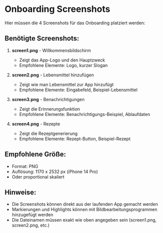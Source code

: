 # Onboarding Screenshots

Hier müssen die 4 Screenshots für das Onboarding platziert werden:

## Benötigte Screenshots:

1. **screen1.png** - Willkommensbildschirm
   - Zeigt das App-Logo und den Hauptzweck
   - Empfohlene Elemente: Logo, kurzer Slogan

2. **screen2.png** - Lebensmittel hinzufügen
   - Zeigt wie man Lebensmittel zur App hinzufügt
   - Empfohlene Elemente: Eingabefeld, Beispiel-Lebensmittel

3. **screen3.png** - Benachrichtigungen
   - Zeigt die Erinnerungsfunktion
   - Empfohlene Elemente: Benachrichtigungs-Beispiel, Ablaufdaten

4. **screen4.png** - Rezepte
   - Zeigt die Rezeptgenerierung
   - Empfohlene Elemente: Rezept-Button, Beispiel-Rezept

## Empfohlene Größe:
- Format: PNG
- Auflösung: 1170 x 2532 px (iPhone 14 Pro)
- Oder proportional skaliert

## Hinweise:
- Die Screenshots können direkt aus der laufenden App gemacht werden
- Markierungen und Highlights können mit Bildbearbeitungsprogrammen hinzugefügt werden
- Die Dateinamen müssen exakt wie oben angegeben sein (screen1.png, screen2.png, etc.)